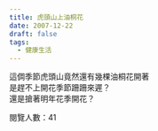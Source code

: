 ```yaml
---
title: 虎頭山上油桐花
date: 2007-12-22
draft: false
tags:
  - 健康生活
---
```

這倜季節虎頭山竟然還有幾棵油桐花開著  
是趕不上開花季節跚跚來遲？  
還是搶著明年花季開花？  


閱覽人數：41